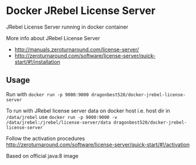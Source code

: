 # Docker JRebel License Server
JRebel License Server running in docker container

More info about JRebel License Server 
* http://manuals.zeroturnaround.com/license-server/ 
* http://zeroturnaround.com/software/license-server/quick-start/#!/installation

## Usage
Run with ```docker run -p 9000:9000 dragonbest520/docker-jrebel-license-server```

To run with JRebel license server data on docker host i.e. host dir in ```/data/jrebel``` use 
```docker run -p 9000:9000 -v /data/jrebel:/jrebel/license-server/data dragonbest520/docker-jrebel-license-server```


Follow the activation procedures http://zeroturnaround.com/software/license-server/quick-start/#!/activation

Based on official java:8 image
